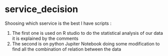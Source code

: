 # service_decision
Shoosing which sservice is the best 
I have  scripts :
1) The first one is used on R studio to do the statistical analysis of our data it is explained by the comments
2) The second is on python Jupiter Notebook doing some modification to find all the combination of relation between the data

